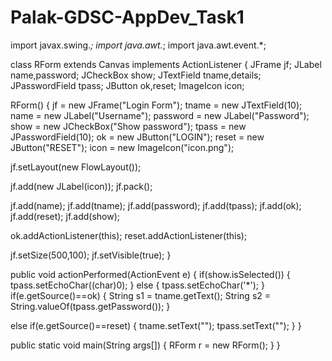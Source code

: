 # Palak-GDSC-AppDev_Task1
import javax.swing.*;
import java.awt.*;
import java.awt.event.*;

class RForm extends Canvas implements ActionListener
{
JFrame jf;
JLabel name,password;
JCheckBox show;
JTextField tname,details;
JPasswordField tpass;
JButton ok,reset;
ImageIcon icon;

    

RForm()
{
jf = new JFrame("Login Form");
tname = new JTextField(10);
name = new JLabel("Username");
password = new JLabel("Password");
show = new JCheckBox("Show password");
tpass = new JPasswordField(10);
ok = new JButton("LOGIN");
reset = new JButton("RESET");
icon = new ImageIcon("icon.png");

jf.setLayout(new FlowLayout());

jf.add(new JLabel(icon));
jf.pack();

jf.add(name);
jf.add(tname);
jf.add(password);
jf.add(tpass);
jf.add(ok);
jf.add(reset);
jf.add(show);


ok.addActionListener(this);
reset.addActionListener(this);

jf.setSize(500,100);
jf.setVisible(true);
}

public void actionPerformed(ActionEvent e)
{
if(show.isSelected())
{
	tpass.setEchoChar((char)0);
}
else
{
	tpass.setEchoChar('*');
}
if(e.getSource()==ok)
{
String s1 = tname.getText();
String s2 = String.valueOf(tpass.getPassword());
}

else if(e.getSource()==reset)
{
tname.setText("");
tpass.setText("");
}
}

public static void main(String args[])
{
RForm r = new RForm();
}
}
